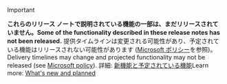 > [!Important]
> <span data-ttu-id="dfc07-101">**これらのリリース ノートで説明されている機能の一部は、まだリリースされていません。**</span><span class="sxs-lookup"><span data-stu-id="dfc07-101">**Some of the functionality described in these release notes has not been released.**</span></span> <span data-ttu-id="dfc07-102">提供タイムラインは変更される可能性があり、予定されている機能はリリースされない可能性があります ([Microsoft ポリシー](https://go.microsoft.com/fwlink/p/?linkid=2007332)を参照)。</span><span class="sxs-lookup"><span data-stu-id="dfc07-102">Delivery timelines may change and projected functionality may not be released (see [Microsoft policy](https://go.microsoft.com/fwlink/p/?linkid=2007332)).</span></span> <span data-ttu-id="dfc07-103">詳細: [新機能と予定されている機能](/dynamics365-release-plan/2019wave2/dynamics365-retail/planned-features)</span><span class="sxs-lookup"><span data-stu-id="dfc07-103">Learn more: [What's new and planned](/dynamics365-release-plan/2019wave2/dynamics365-retail/planned-features)</span></span>
